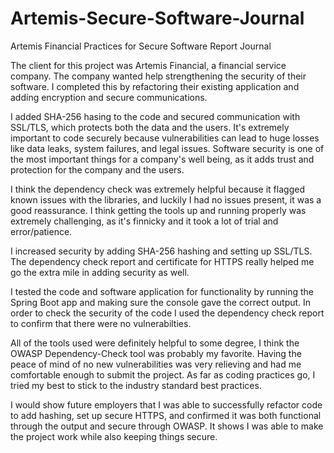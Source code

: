 # Artemis-Secure-Software-Journal
Artemis Financial Practices for Secure Software Report Journal


The client for this project was Artemis Financial, a financial service company. The company wanted help strengthening the security of their software. I completed this by refactoring their existing application and adding encryption and secure communications.

I added SHA-256 hasing to the code and secured communication with SSL/TLS, which protects both the data and the users. It's extremely important to code securely because vulnerabilities can lead to huge losses like data leaks, system failures, and legal issues. Software security is one of the most important things for a company's well being, as it adds trust and protection for the company and the users.

I think the dependency check was extremely helpful because it flagged known issues with the libraries, and luckily I had no issues present, it was a good reassurance. I think getting the tools up and running properly was extremely challenging, as it's finnicky and it took a lot of trial and error/patience. 

I increased security by adding SHA-256 hashing and setting up SSL/TLS. The dependency check report and certificate for HTTPS really helped me go the extra mile in adding security as well.

I tested the code and software application for functionality by running the Spring Boot app and making sure the console gave the correct output. In order to check the security of the code I used the dependency check report to confirm that there were no vulnerabilties. 

All of the tools used were definitely helpful to some degree, I think the OWASP Dependency-Check tool was probably my favorite. Having the peace of mind of no new vulnerabilities was very relieving and had me comfortable enough to submit the project. As far as coding practices go, I tried my best to stick to the industry standard best practices.

I would show future employers that I was able to successfully refactor code to add hashing, set up secure HTTPS, and confirmed it was both functional through the output and secure through OWASP. It shows I was able to make the project work while also keeping things secure.
